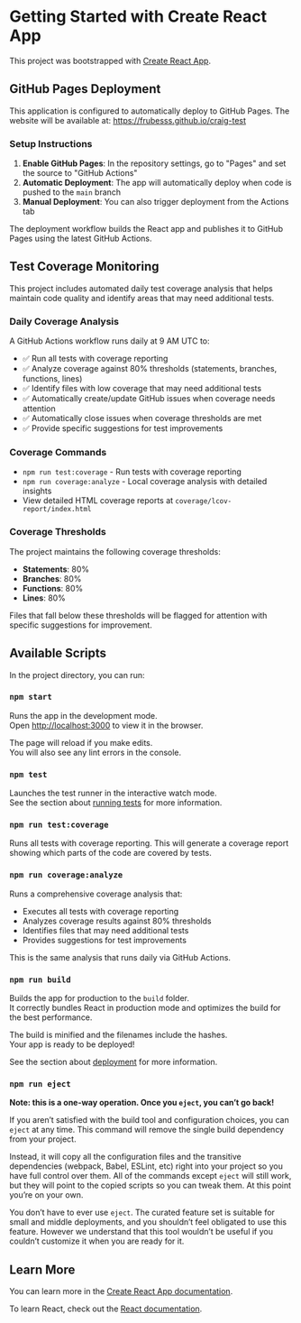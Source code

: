 # Getting Started with Create React App

This project was bootstrapped with [Create React App](https://github.com/facebook/create-react-app).

## GitHub Pages Deployment

This application is configured to automatically deploy to GitHub Pages. The website will be available at: https://frubesss.github.io/craig-test

### Setup Instructions

1. **Enable GitHub Pages**: In the repository settings, go to "Pages" and set the source to "GitHub Actions"
2. **Automatic Deployment**: The app will automatically deploy when code is pushed to the `main` branch
3. **Manual Deployment**: You can also trigger deployment from the Actions tab

The deployment workflow builds the React app and publishes it to GitHub Pages using the latest GitHub Actions.

## Test Coverage Monitoring

This project includes automated daily test coverage analysis that helps maintain code quality and identify areas that may need additional tests.

### Daily Coverage Analysis

A GitHub Actions workflow runs daily at 9 AM UTC to:

- ✅ Run all tests with coverage reporting
- ✅ Analyze coverage against 80% thresholds (statements, branches, functions, lines)
- ✅ Identify files with low coverage that may need additional tests
- ✅ Automatically create/update GitHub issues when coverage needs attention
- ✅ Automatically close issues when coverage thresholds are met
- ✅ Provide specific suggestions for test improvements

### Coverage Commands

- `npm run test:coverage` - Run tests with coverage reporting
- `npm run coverage:analyze` - Local coverage analysis with detailed insights
- View detailed HTML coverage reports at `coverage/lcov-report/index.html`

### Coverage Thresholds

The project maintains the following coverage thresholds:
- **Statements**: 80%
- **Branches**: 80% 
- **Functions**: 80%
- **Lines**: 80%

Files that fall below these thresholds will be flagged for attention with specific suggestions for improvement.

## Available Scripts

In the project directory, you can run:

### `npm start`

Runs the app in the development mode.\
Open [http://localhost:3000](http://localhost:3000) to view it in the browser.

The page will reload if you make edits.\
You will also see any lint errors in the console.

### `npm test`

Launches the test runner in the interactive watch mode.\
See the section about [running tests](https://facebook.github.io/create-react-app/docs/running-tests) for more information.

### `npm run test:coverage`

Runs all tests with coverage reporting. This will generate a coverage report showing which parts of the code are covered by tests.

### `npm run coverage:analyze`

Runs a comprehensive coverage analysis that:
- Executes all tests with coverage reporting
- Analyzes coverage results against 80% thresholds
- Identifies files that may need additional tests
- Provides suggestions for test improvements

This is the same analysis that runs daily via GitHub Actions.

### `npm run build`

Builds the app for production to the `build` folder.\
It correctly bundles React in production mode and optimizes the build for the best performance.

The build is minified and the filenames include the hashes.\
Your app is ready to be deployed!

See the section about [deployment](https://facebook.github.io/create-react-app/docs/deployment) for more information.

### `npm run eject`

**Note: this is a one-way operation. Once you `eject`, you can’t go back!**

If you aren’t satisfied with the build tool and configuration choices, you can `eject` at any time. This command will remove the single build dependency from your project.

Instead, it will copy all the configuration files and the transitive dependencies (webpack, Babel, ESLint, etc) right into your project so you have full control over them. All of the commands except `eject` will still work, but they will point to the copied scripts so you can tweak them. At this point you’re on your own.

You don’t have to ever use `eject`. The curated feature set is suitable for small and middle deployments, and you shouldn’t feel obligated to use this feature. However we understand that this tool wouldn’t be useful if you couldn’t customize it when you are ready for it.

## Learn More

You can learn more in the [Create React App documentation](https://facebook.github.io/create-react-app/docs/getting-started).

To learn React, check out the [React documentation](https://reactjs.org/).
